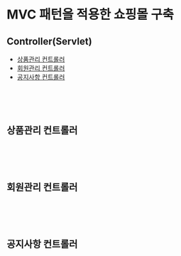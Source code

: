 <h1>MVC 패턴을 적용한 쇼핑몰 구축</h1>

<h2>Controller(Servlet)</h2>
<ul>
  <li><a href="#product">상품관리 컨트롤러</a></li>
  <li><a href="#member">회원관리 컨트롤러</a></li>
  <li><a href="#notification">공지사항 컨트롤러</a></li>
</ul><br><br><br>

<div id="product">
  <h2>상품관리 컨트롤러</h2>
</div><br><br><br>
<div id="member">
  <h2>회원관리 컨트롤러</h2>
</div><br><br><br>
<div id="notification">
  <h2>공지사항 컨트롤러</h2>
</div>

